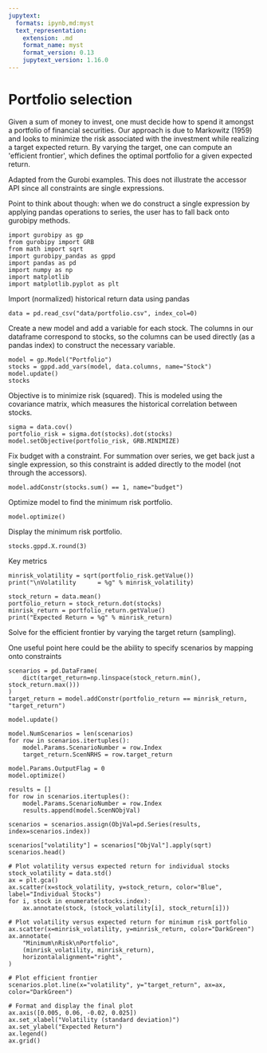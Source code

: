 ```yaml
---
jupytext:
  formats: ipynb,md:myst
  text_representation:
    extension: .md
    format_name: myst
    format_version: 0.13
    jupytext_version: 1.16.0
---
```


# Portfolio selection

Given a sum of money to invest, one must decide how to spend it amongst a portfolio of financial securities.  Our approach is due to Markowitz (1959) and looks to minimize the risk associated with the investment while realizing a target expected return.  By varying the target, one can compute an 'efficient frontier', which defines the optimal portfolio for a given expected return.

Adapted from the Gurobi examples. This does not illustrate the accessor API since all constraints are single expressions.

Point to think about though: when we do construct a single expression by applying pandas operations to series, the user has to fall back onto gurobipy methods.

```{code-cell}
import gurobipy as gp
from gurobipy import GRB
from math import sqrt
import gurobipy_pandas as gppd
import pandas as pd
import numpy as np
import matplotlib
import matplotlib.pyplot as plt
```

Import (normalized) historical return data using pandas

```{code-cell}
data = pd.read_csv("data/portfolio.csv", index_col=0)
```

Create a new model and add a variable for each stock. The columns in our dataframe correspond to stocks, so the columns can be used directly (as a pandas index) to construct the necessary variable.

```{code-cell}
model = gp.Model("Portfolio")
stocks = gppd.add_vars(model, data.columns, name="Stock")
model.update()
stocks
```

Objective is to minimize risk (squared).  This is modeled using the covariance matrix, which measures the historical correlation between stocks.

```{code-cell}
sigma = data.cov()
portfolio_risk = sigma.dot(stocks).dot(stocks)
model.setObjective(portfolio_risk, GRB.MINIMIZE)
```

Fix budget with a constraint. For summation over series, we get back just a single expression, so this constraint is added directly to the model (not through the accessors).

```{code-cell}
model.addConstr(stocks.sum() == 1, name="budget")
```

Optimize model to find the minimum risk portfolio.

```{code-cell}
model.optimize()
```

Display the minimum risk portfolio.

```{code-cell}
stocks.gppd.X.round(3)
```

Key metrics

```{code-cell}
minrisk_volatility = sqrt(portfolio_risk.getValue())
print("\nVolatility      = %g" % minrisk_volatility)

stock_return = data.mean()
portfolio_return = stock_return.dot(stocks)
minrisk_return = portfolio_return.getValue()
print("Expected Return = %g" % minrisk_return)
```

Solve for the efficient frontier by varying the target return (sampling).

One useful point here could be the ability to specify scenarios by mapping onto constraints

```{code-cell}
scenarios = pd.DataFrame(
    dict(target_return=np.linspace(stock_return.min(), stock_return.max()))
)
target_return = model.addConstr(portfolio_return == minrisk_return, "target_return")

model.update()

model.NumScenarios = len(scenarios)
for row in scenarios.itertuples():
    model.Params.ScenarioNumber = row.Index
    target_return.ScenNRHS = row.target_return

model.Params.OutputFlag = 0
model.optimize()

results = []
for row in scenarios.itertuples():
    model.Params.ScenarioNumber = row.Index
    results.append(model.ScenNObjVal)

scenarios = scenarios.assign(ObjVal=pd.Series(results, index=scenarios.index))

scenarios["volatility"] = scenarios["ObjVal"].apply(sqrt)
scenarios.head()
```

```{code-cell}
# Plot volatility versus expected return for individual stocks
stock_volatility = data.std()
ax = plt.gca()
ax.scatter(x=stock_volatility, y=stock_return, color="Blue", label="Individual Stocks")
for i, stock in enumerate(stocks.index):
    ax.annotate(stock, (stock_volatility[i], stock_return[i]))

# Plot volatility versus expected return for minimum risk portfolio
ax.scatter(x=minrisk_volatility, y=minrisk_return, color="DarkGreen")
ax.annotate(
    "Minimum\nRisk\nPortfolio",
    (minrisk_volatility, minrisk_return),
    horizontalalignment="right",
)

# Plot efficient frontier
scenarios.plot.line(x="volatility", y="target_return", ax=ax, color="DarkGreen")

# Format and display the final plot
ax.axis([0.005, 0.06, -0.02, 0.025])
ax.set_xlabel("Volatility (standard deviation)")
ax.set_ylabel("Expected Return")
ax.legend()
ax.grid()
```
